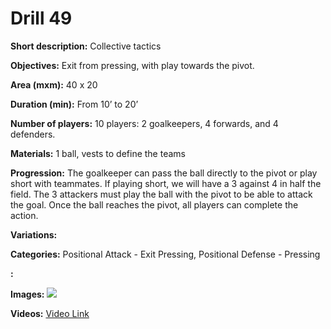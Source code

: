 # Drill 49

**Short description:**
Collective tactics

**Objectives:**
Exit from pressing, with play towards the pivot.

**Area (mxm):**
40 x 20

**Duration (min):**
From 10’ to 20’

**Number of players:**
10 players: 2 goalkeepers, 4 forwards, and 4 defenders.

**Materials:**
1 ball, vests to define the teams

**Progression:**
The goalkeeper can pass the ball directly to the pivot or play short with teammates. If playing short, we will have a 3 against 4 in half the field. The 3 attackers must play the ball with the pivot to be able to attack the goal. Once the ball reaches the pivot, all players can complete the action.

**Variations:**


**Categories:**
Positional Attack - Exit Pressing, Positional Defense - Pressing

**:**


**Images:**
![](https://www.coachingfutsal.com/\images\25e592d74af0b99af8f08675b25b08f2d326fe582f1be2bd5df31b9a811183e55ad7955dd935e1d2b2b2b4517a7aa045b89688292b9e5145bfcfd6f7bd68abc84dd3cba7ea993.jpg)

**Videos:**
[Video Link](https://www.youtube.com/embed/Q3RXHyJ-hmM)

